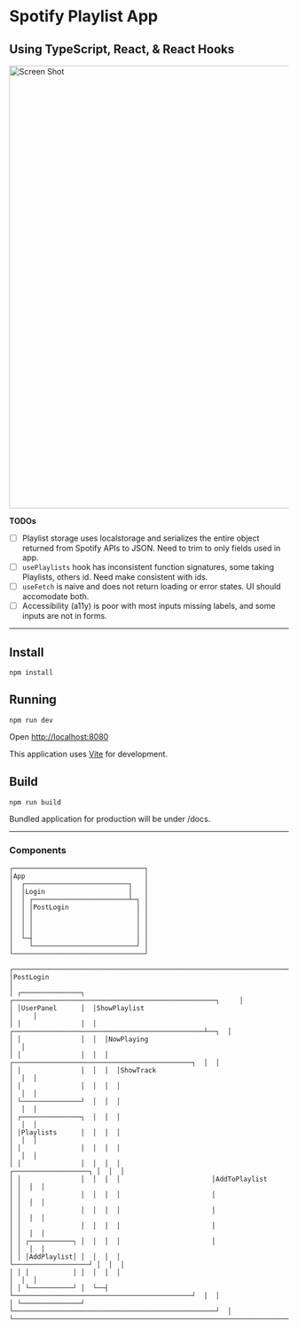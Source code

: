 # Spotify Playlist App
## Using TypeScript, React, & React Hooks

<img width="798" alt="Screen Shot" src="https://user-images.githubusercontent.com/405608/131288534-4017e4f6-3e57-4baf-8875-0f85f72bdbad.png">

**TODOs**

- [ ] Playlist storage uses localstorage and serializes the entire object returned from Spotify APIs to JSON.  Need to trim to only fields used in app.
- [ ] `usePlaylists` hook has inconsistent function signatures, some taking Playlists, others id.  Need make consistent with ids.
- [ ] `useFetch` is naive and does not return loading or error states.  UI should accomodate both.
- [ ] Accessibility (a11y) is poor with most inputs missing labels, and some inputs are not in forms.

---

## Install

`npm install`

## Running

`npm run dev`

Open [http://localhost:8080](http://localhost:8080)

This application uses [Vite](https://vitejs.dev) for development.

## Build

`npm run build`

Bundled application for production will be under /docs.

----

### Components

```
┌─────────────────────────────────┐
│App                              │
│  ┌──────────────────────────┐   │
│  │Login                     │   │
│  │ ┌────────────────────────┴─┐ │
│  │ │PostLogin                 │ │
│  │ │                          │ │
│  │ │                          │ │
│  │ │                          │ │
│  └─┤                          │ │
│    └──────────────────────────┘ │
└─────────────────────────────────┘

┌──────────────────────────────────────────────────────────────────────────────┐
│PostLogin                                                                     │
│ ┌───────────────┐  ┌───────────────────────────────────────────────────┐     │
│ │UserPanel      │  │ShowPlaylist                                       │     │
│ │               │  │  ┌────────────────────────────────────────────────┴──┐  │
│ │               │  │  │NowPlaying                                         │  │
│ │               │  │  │  ┌─────────────────────────────────────────────┐  │  │
│ │               │  │  │  │ShowTrack                                    │  │  │
│ │               │  │  │  │                                             │  │  │
│ └───────────────┘  │  │  │                                             │  │  │
│ ┌───────────────┐  │  │  │                                             │  │  │
│ │Playlists      │  │  │  │                                             │  │  │
│ │               │  │  │  │                                             │  │  │
│ │               │  │  │  │                       ┌───────────────────┐ │  │  │
│ │               │  │  │  │                       │AddToPlaylist      │ │  │  │
│ │               │  │  │  │                       │                   │ │  │  │
│ │               │  │  │  │                       │                   │ │  │  │
│ │               │  │  │  │                       │                   │ │  │  │
│ │ ┌───────────┐ │  │  │  │                       │                   │ │  │  │
│ │ │AddPlaylist│ │  │  │  │                       └───────────────────┘ │  │  │
│ │ │           │ │  │  │  │                                             │  │  │
│ │ └───────────┘ │  └──┤  └─────────────────────────────────────────────┘  │  │
│ └───────────────┘     └───────────────────────────────────────────────────┘  │
└──────────────────────────────────────────────────────────────────────────────┘

```
